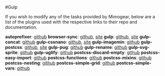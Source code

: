#Gulp

If you wish to modify any of the tasks provided by Mimogear, below are a list of the plugins used with the respective links to their repo and documentation.

**autoprefixer**: [github](https://github.com/postcss/autoprefixer)
**browser-sync**: [github](https://github.com/BrowserSync/browser-sync), [site](https://www.browsersync.io/)
**gulp**: [github](https://github.com/gulpjs/gulp), [site](http://gulpjs.com/)
**gulp-concat**: [github](https://github.com/contra/gulp-concat)
**gulp-cssnano**: [github](https://github.com/ben-eb/gulp-cssnano), [site](http://cssnano.co/)
**gulp-imagemin**: [github](https://github.com/sindresorhus/gulp-imagemin)
**gulp-postcss**: [github](https://github.com/postcss/gulp-postcss), [site](http://postcss.org/)
**gulp-pug**: [github](https://github.com/jamen/gulp-pug)
**gulp-rename**: [github](https://github.com/hparra/gulp-rename)
**gulp-svg-sprite**: [github](https://github.com/jkphl/gulp-svg-sprite)
**gulp-uglify**: [github](https://github.com/terinjokes/gulp-uglify)
**postcss-discard-empty**: [github](https://github.com/ben-eb/postcss-discard-empty)
**postcss-easy-import**: [github](https://github.com/TrySound/postcss-easy-import)
**postcss-functions**: [github](https://github.com/andyjansson/postcss-functions)
**postcss-mixins**: [github](https://github.com/postcss/postcss-mixins)
**postcss-nesting**: [github](https://github.com/jonathantneal/postcss-nesting)
**postcss-simple-grid**: [github](https://github.com/iamfrntdv/postcss-simple-grid)
**postcss-simple-vars**: [github](https://github.com/postcss/postcss-simple-vars)
